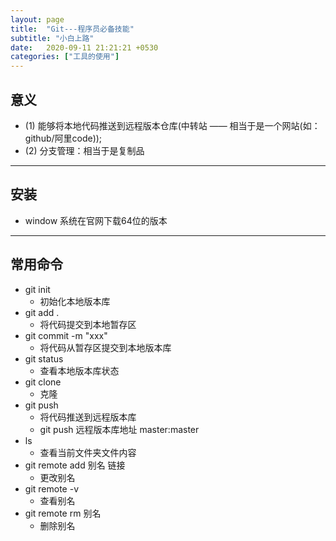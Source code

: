 ```yaml
---
layout: page
title:  "Git---程序员必备技能"
subtitle: "小白上路"
date:   2020-09-11 21:21:21 +0530
categories: ["工具的使用"]
---
```


## 意义
- (1) 能够将本地代码推送到远程版本仓库(中转站 —— 相当于是一个网站(如：github/阿里code));
- (2) 分支管理：相当于是复制品

---

## 安装
- window 系统在官网下载64位的版本

---

## 常用命令
- git init 
    - 初始化本地版本库
- git add .
    - 将代码提交到本地暂存区
- git commit -m "xxx"
    - 将代码从暂存区提交到本地版本库
- git status
    - 查看本地版本库状态
- git clone
    - 克隆
- git push
    - 将代码推送到远程版本库
    - git push 远程版本库地址 master:master
- ls
    - 查看当前文件夹文件内容
- git remote add 别名 链接
    - 更改别名
- git remote -v 
    - 查看别名
- git remote rm 别名
    - 删除别名

